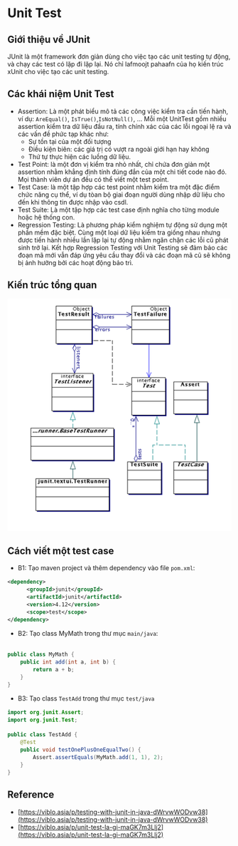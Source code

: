 # Unit Test

## Giới thiệu về JUnit

JUnit là một framework đơn giản dùng cho việc tạo các unit testing tự động, và chạy các test có lặp đi lặp lại. Nó chỉ lafmoojt pahaafn của họ kiến trúc xUnit cho việc tạo các unit testing.

## Các khái niệm Unit Test

- Assertion: Là một phát biểu mô tả các công việc kiểm tra cần tiến hành, ví dụ: `AreEqual()`, `IsTrue()`,`IsNotNull()`, ... Mỗi một UnitTest gồm nhiều assertion kiểm tra dữ liệu đầu ra, tính chính xác của các lỗi ngoại lệ ra và các vấn đề phức tạp khác như:
  - Sự tồn tại của một đối tượng
  - Điều kiện biên: các giá trị có vượt ra ngoài giới hạn hay không
  - Thứ tự thực hiện các luồng dữ liệu.
- Test Point: là một đơn vị kiểm tra nhỏ nhất, chỉ chứa đơn giản một assertion nhằm khẳng định tính đúng đắn của một chi tiết code nào đó. Mọi thành viên dự án đều có thể viết một test point.
- Test Case: là một tập hợp các test point nhằm kiểm tra một đặc điểm chức năng cụ thể, ví dụ tòan bộ giai đoạn người dùng nhập dữ liệu cho đến khi thông tin được nhập vào csdl.
- Test Suite: Là một tập hợp các test case định nghĩa cho từng module hoặc hệ thống con.
- Regression Testing: Là phương pháp kiểm nghiệm tự động sử dụng một phần mềm đặc biệt. Cùng một loại dữ liệu kiểm tra giống nhau nhưng được tiến hành nhiều lần lặp lại tự động nhằm ngăn chặn các lỗi cũ phát sinh trở lại. Kết hợp Regression Testing với Unit Testing sẽ đảm bảo các đoạn mã mới vẫn đáp ứng yêu cầu thay đổi và các đoạn mã cũ sẽ không bị ảnh hưởng bởi các hoạt động bảo trì.

## Kiến trúc tổng quan

<div align="center">
    <img src="../media/junit.png" alt="java-thinking">
</div>

## Cách viết một test case

- B1: Tạo maven project và thêm dependency vào file `pom.xml`:

```xml
<dependency>
      <groupId>junit</groupId>
      <artifactId>junit</artifactId>
      <version>4.12</version>
      <scope>test</scope>
</dependency>
```

- B2: Tạo class MyMath trong thư mục `main/java`:

```java

public class MyMath {
    public int add(int a, int b) {
        return a + b;
    }
}

```

- B3: Tạo class `TestAdd` trong thư mục `test/java`

```java
import org.junit.Assert;
import org.junit.Test;

public class TestAdd {
    @Test
    public void testOnePlusOneEqualTwo() {
        Assert.assertEquals(MyMath.add(1, 1), 2);
    }
}
```

## Reference

- [https://viblo.asia/p/testing-with-junit-in-java-dWrvwWODvw38](https://viblo.asia/p/testing-with-junit-in-java-dWrvwWODvw38)
- [https://viblo.asia/p/unit-test-la-gi-maGK7m3Llj2](https://viblo.asia/p/unit-test-la-gi-maGK7m3Llj2)
